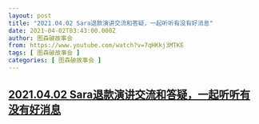 ```yaml
---
layout: post
title: "2021.04.02 Sara退款演讲交流和答疑，一起听听有没有好消息"
date: 2021-04-02T03:43:00.000Z
author: 图森破故事会
from: https://www.youtube.com/watch?v=7qHKkj3MTKE
tags: [ 图森破故事会 ]
categories: [ 图森破故事会 ]
---
```

<!--1617334980000-->
[2021.04.02 Sara退款演讲交流和答疑，一起听听有没有好消息](https://www.youtube.com/watch?v=7qHKkj3MTKE)
------

<div>

</div>
